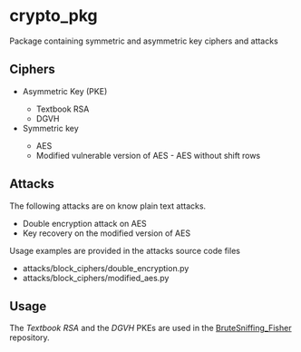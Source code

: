 # crypto_pkg

Package containing symmetric and asymmetric key ciphers and attacks

## Ciphers 
<ul>
<li>Asymmetric Key (PKE)</li>
<ul>
<li>Textbook RSA</li>
<li>DGVH</li>
</ul>
<li>Symmetric key</li>
<ul>
<li>AES</li>
<li>Modified vulnerable version of AES - AES without shift rows</li>
</ul>
</ul>

## Attacks
The following attacks are on know plain text attacks.
<ul>
<li>Double encryption attack on AES</li>
<li>Key recovery on the modified version of AES</li>
</ul>

Usage examples are provided in the attacks source code files
<ul>
<li>attacks/block_ciphers/double_encryption.py</li>
<li>attacks/block_ciphers/modified_aes.py</li>
</ul>

## Usage
The <i>Textbook RSA</i> and the <i>DGVH</i> PKEs are used in the [BruteSniffing_Fisher](https://github.com/programmingAthlete/BruteSniffing_Fisher) repository.